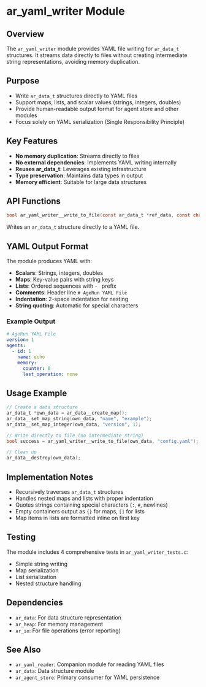 # ar_yaml_writer Module

## Overview

The `ar_yaml_writer` module provides YAML file writing for `ar_data_t` structures. It streams data directly to files without creating intermediate string representations, avoiding memory duplication.

## Purpose

- Write `ar_data_t` structures directly to YAML files
- Support maps, lists, and scalar values (strings, integers, doubles)
- Provide human-readable output format for agent store and other modules
- Focus solely on YAML serialization (Single Responsibility Principle)

## Key Features

- **No memory duplication**: Streams directly to files
- **No external dependencies**: Implements YAML writing internally
- **Reuses ar_data_t**: Leverages existing infrastructure
- **Type preservation**: Maintains data types in output
- **Memory efficient**: Suitable for large data structures

## API Functions

```c
bool ar_yaml_writer__write_to_file(const ar_data_t *ref_data, const char *ref_filename);
```
Writes an `ar_data_t` structure directly to a YAML file.

## YAML Output Format

The module produces YAML with:

- **Scalars**: Strings, integers, doubles
- **Maps**: Key-value pairs with string keys
- **Lists**: Ordered sequences with `- ` prefix
- **Comments**: Header line `# AgeRun YAML File`
- **Indentation**: 2-space indentation for nesting
- **String quoting**: Automatic for special characters

### Example Output

```yaml
# AgeRun YAML File
version: 1
agents:
  - id: 1
    name: echo
    memory:
      counter: 0
      last_operation: none
```

## Usage Example

```c
// Create a data structure
ar_data_t *own_data = ar_data__create_map();
ar_data__set_map_string(own_data, "name", "example");
ar_data__set_map_integer(own_data, "version", 1);

// Write directly to file (no intermediate string)
bool success = ar_yaml_writer__write_to_file(own_data, "config.yaml");

// Clean up
ar_data__destroy(own_data);
```

## Implementation Notes

- Recursively traverses `ar_data_t` structures
- Handles nested maps and lists with proper indentation
- Quotes strings containing special characters (`:`, `#`, newlines)
- Empty containers output as `{}` for maps, `[]` for lists
- Map items in lists are formatted inline on first key

## Testing

The module includes 4 comprehensive tests in `ar_yaml_writer_tests.c`:
- Simple string writing
- Map serialization
- List serialization
- Nested structure handling

## Dependencies

- `ar_data`: For data structure representation
- `ar_heap`: For memory management
- `ar_io`: For file operations (error reporting)

## See Also

- `ar_yaml_reader`: Companion module for reading YAML files
- `ar_data`: Data structure module
- `ar_agent_store`: Primary consumer for YAML persistence